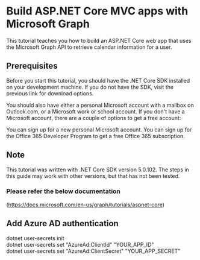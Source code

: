 # Build ASP.NET Core MVC apps with Microsoft Graph

This tutorial teaches you how to build an ASP.NET Core web app that uses the Microsoft Graph API to retrieve calendar information for a user.

## Prerequisites
Before you start this tutorial, you should have the .NET Core SDK installed on your development machine. If you do not have the SDK, visit the previous link for download options.

You should also have either a personal Microsoft account with a mailbox on Outlook.com, or a Microsoft work or school account. If you don't have a Microsoft account, there are a couple of options to get a free account:

You can sign up for a new personal Microsoft account.
You can sign up for the Office 365 Developer Program to get a free Office 365 subscription.

## Note
This tutorial was written with .NET Core SDK version 5.0.102. The steps in this guide may work with other versions, but that has not been tested.

### Please refer the below documentation
(https://docs.microsoft.com/en-us/graph/tutorials/aspnet-core)


## Add Azure AD authentication
dotnet user-secrets init<br>
dotnet user-secrets set "AzureAd:ClientId" "YOUR_APP_ID"<br>
dotnet user-secrets set "AzureAd:ClientSecret" "YOUR_APP_SECRET"<br>